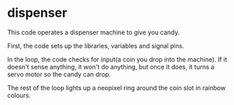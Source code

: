 # dispenser
This code operates a dispenser machine to give you candy.

First, the code sets up the libraries, variables and signal pins. 

In the loop, the code checks for input(a coin you drop into the machine). If it doesn't sense anything, it won't do anything, but once it does, it turns a servo motor so the candy can drop. 

The rest of the loop lights up a neopixel ring around the coin slot in rainbow colours.
